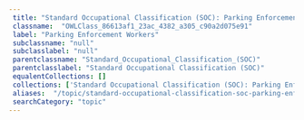 ```yaml
--- 
 title: "Standard Occupational Classification (SOC): Parking Enforcement Workers" 
 classname:  "OWLClass_86613af1_23ac_4382_a305_c90a2d075e91" 
 label: "Parking Enforcement Workers" 
 subclassname: "null" 
 subclasslabel: "null" 
 parentclassname: "Standard_Occupational_Classification_(SOC)" 
 parentclasslabel: "Standard Occupational Classification (SOC)" 
 equalentCollections: [] 
 collections: ['Standard Occupational Classification (SOC): Parking Enforcement Workers']
 aliases:  "/topic/standard-occupational-classification-soc-parking-enforcement-workers"  
 searchCategory: "topic" 
---
```

